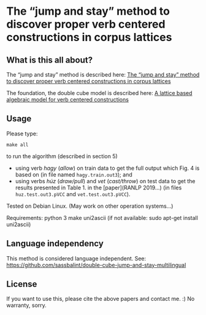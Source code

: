 # The “jump and stay” method to discover proper verb centered constructions in corpus lattices

## What is this all about?

The “jump and stay” method is described here:
[The “jump and stay” method to discover proper verb centered constructions in corpus lattices](http://www.nytud.hu/oszt/korpusz/resources/sb_jump_and_stay.pdf)

The foundation, the double cube model is described here:
[A lattice based algebraic model for verb centered constructions](http://www.nytud.hu/oszt/korpusz/resources/sb_lattice_foundation.pdf)

## Usage

Please type:

`make all`

to run the algorithm (described in section 5)
 * using verb *hagy* (*allow*) on train data
   to get the full output which Fig. 4 is based on
   (in file named `hagy.train.out3`); and
 * using verbs *húz* (*draw/pull*) and *vet* (*cast/throw*) on test data
   to get the results presented in Table 1. in the [paper](RANLP 2019...)
   (in files `huz.test.out3.pVCC` and `vet.test.out3.pVCC`).

Tested on Debian Linux. (May work on other operation systems...)

Requirements:
python 3
make
uni2ascii (if not available: sudo apt-get install uni2ascii)

## Language independency

This method is considered language independent.
See: https://github.com/sassbalint/double-cube-jump-and-stay-multilingual

## License

If you want to use this, please cite the above papers and contact me. :)
No warranty, sorry.

